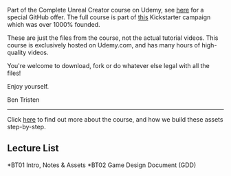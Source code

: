 Part of the Complete Unreal Creator course on Udemy, see [here](https://www.udemy.com/unrealcourse?coupunCode=GitHubSpecial) for a special GitHub offer. The full course is part of [this](http://www.kickstarter.com/projects/bentristem/learn-to-make-video-games-unreal-developer-course) Kickstarter campaign which was over 1000% founded.

These are just the files from the course, not the actual tutorial videos. This course is exclusively hosted on Udemy.com, and has many hours of high-quality videos.

You're welcome to download, fork or do whatever else legal with all the files!

Enjoy yourself.

Ben Tristen

---
Click [here](https://www.udemy.com/unrealcourse?coupunCode=GitHubSpecial) to find out more about the course, and how we build these assets step-by-step.

## Lecture List
*BT01 Intro, Notes & Assets
*BT02 Game Design Document (GDD)
